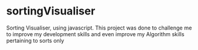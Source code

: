 # sortingVisualiser
Sorting Visualiser, using javascript. This project was done to challenge me to improve my development skills and even improve my Algorithm skills pertaining to sorts only
